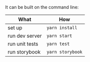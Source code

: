 It can be built on the command line:

| What | How |
|-|-|
| set up | `yarn install`
| run dev server | `yarn start` |
| run unit tests | `yarn test` |
| run storybook | `yarn storybook` |
